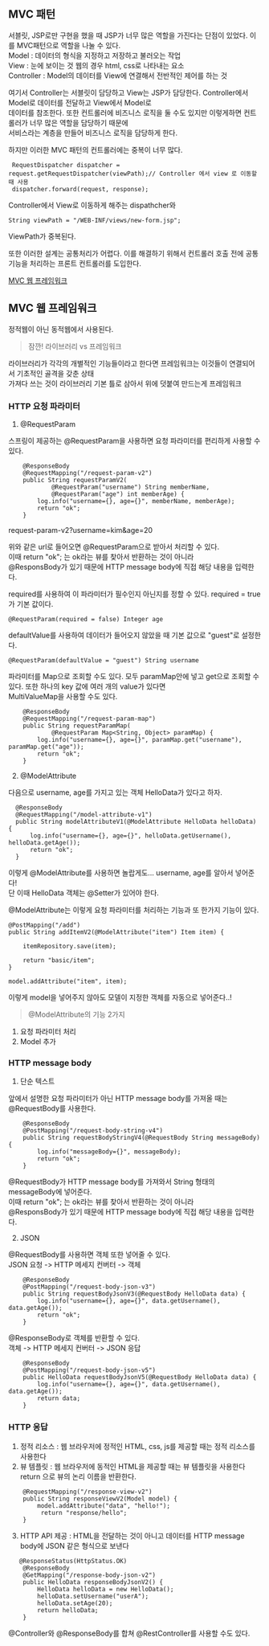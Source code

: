 ## MVC 패턴 

서블릿, JSP로만 구현을 했을 때 JSP가 너무 많은 역할을 가진다는 단점이 있었다. 이를 MVC패턴으로 역할을 나눌 수 있다.   
Model : 데이터의 형식을 지정하고 저장하고 불러오는 작업  
View : 눈에 보이는 것 웹의 경우 html, css로 나타내는 요소   
Controller : Model의 데이터를 View에 연결해서 전반적인 제어를 하는 것

여기서 Controller는 서블릿이 담당하고 View는 JSP가 담당한다. Controller에서 Model로 데이터를 전달하고 View에서 Model로  
데이터를 참조한다. 또한 컨트롤러에 비즈니스 로직을 둘 수도 있지만 이렇게하면 컨트롤러가 너무 많은 역할을 담당하기 때문에   
서비스라는 계층을 만들어 비즈니스 로직을 담당하게 한다.

하지만 이러한 MVC 패턴의 컨트롤러에는 중복이 너무 많다.

```
 RequestDispatcher dispatcher = request.getRequestDispatcher(viewPath);// Controller 에서 view 로 이동할 때 사용
 dispatcher.forward(request, response);
```
Controller에서 View로 이동하게 해주는 dispathcher와
```
String viewPath = "/WEB-INF/views/new-form.jsp";
```
ViewPath가 중복된다.  
 
또한 이러한 설계는 공통처리가 어렵다. 이를 해결하기 위해서 컨트롤러 호출 전에 공통 기능을 처리하는 프론트 컨트롤러를 도입한다.

[MVC 웹 프레임워크](https://github.com/320Hwany/TIL/blob/main/spring/MVC%20%ED%94%84%EB%A0%88%EC%9E%84%20%EC%9B%8C%ED%81%AC%20%EA%B5%AC%ED%98%84%ED%95%98%EA%B8%B0.md)

## MVC 웹 프레임워크

정적웹이 아닌 동적웹에서 사용된다.

> 잠깐! 라이브러리 vs 프레임워크

라이브러리가 각각의 개별적인 기능들이라고 한다면 프레임워크는 이것들이 연결되어서 기초적인 골격을 갖춘 상태  
가져다 쓰는 것이 라이브러리 기본 틀로 삼아서 위에 덧붙여 만드는게 프레임워크 

### HTTP 요청 파라미터

1. @RequestParam    

스프링이 제공하는 @RequestParam을 사용하면 요청 파라미터를 편리하게 사용할 수 있다.

```
    @ResponseBody
    @RequestMapping("/request-param-v2")
    public String requestParamV2(
            @RequestParam("username") String memberName,
            @RequestParam("age") int memberAge) {
        log.info("username={}, age={}", memberName, memberAge);
        return "ok";
    }
```

request-param-v2?username=kim&age=20

위와 같은 url로 들어오면 @RequestParam으로 받아서 처리할 수 있다.  
이때 return "ok"; 는 ok라는 뷰를 찾아서 반환하는 것이 아니라  
@ResponsBody가 있기 때문에 HTTP message body에 직접 해당 내용을 입력한다.

required를 사용하여 이 파라미터가 필수인지 아닌지를 정할 수 있다. required = true가 기본 값이다.
```
@RequestParam(required = false) Integer age
```

defaultValue를 사용하여 데이터가 들어오지 않았을 때 기본 값으로 "guest"로 설정한다.
```
@RequestParam(defaultValue = "guest") String username
```

파라미터를 Map으로 조회할 수도 있다. 모두 paramMap안에 넣고 get으로 조회할 수 있다. 또한 하나의 key 값에 여러 개의 value가 있다면  
MultiValueMap을 사용할 수도 있다.
```
    @ResponseBody 
    @RequestMapping("/request-param-map")
    public String requestParamMap(
            @RequestParam Map<String, Object> paramMap) {
        log.info("username={}, age={}", paramMap.get("username"), paramMap.get("age"));
        return "ok";
    }
```

2. @ModelAttribute  

다음으로 username, age를 가지고 있는 객체 HelloData가 있다고 하자.  

```
  @ResponseBody
  @RequestMapping("/model-attribute-v1")
  public String modelAttributeV1(@ModelAttribute HelloData helloData) {
      log.info("username={}, age={}", helloData.getUsername(),  helloData.getAge());
      return "ok";
  }
```
  
이렇게 @ModelAttribute를 사용하면 놀랍게도... username, age를 알아서 넣어준다!  
단 이때 HelloData 객체는 @Setter가 있어야 한다.  


@ModelAttribute는 이렇게 요청 파라미터를 처리하는 기능과 또 한가지 기능이 있다.
```
@PostMapping("/add")
public String addItemV2(@ModelAttribute("item") Item item) {

    itemRepository.save(item);

    return "basic/item";
}
```
```
model.addAttribute("item", item);
```
이렇게 model을 넣어주지 않아도 모델이 지정한 객체를 자동으로 넣어준다..!

> @ModelAttribute의 기능 2가지

1. 요청 파라미터 처리
2. Model 추가

### HTTP message body

1. 단순 텍스트  

앞에서 설명한 요청 파라미터가 아닌 HTTP message body를 가져올 때는 @RequestBody를 사용한다.
```
    @ResponseBody
    @PostMapping("/request-body-string-v4")
    public String requestBodyStringV4(@RequestBody String messageBody) {
        log.info("messageBody={}", messageBody);
        return "ok";
    }
```
@RequestBody가 HTTP message body를 가져와서 String 형태의 messageBody에 넣어준다.  
이때 return "ok"; 는 ok라는 뷰를 찾아서 반환하는 것이 아니라  
@ResponsBody가 있기 때문에 HTTP message body에 직접 해당 내용을 입력한다.

2. JSON

@RequestBody를 사용하면 객체 또한 넣어줄 수 있다.  
JSON 요청 -> HTTP 메세지 컨버터 -> 객체
```
    @ResponseBody
    @PostMapping("/request-body-json-v3")
    public String requestBodyJsonV3(@RequestBody HelloData data) {
        log.info("username={}, age={}", data.getUsername(), data.getAge());
        return "ok";
    }
```

@ResponseBody로 객체를 반환할 수 있다.  
객체 -> HTTP 메세지 컨버터 -> JSON 응답
```
    @ResponseBody
    @PostMapping("/request-body-json-v5")
    public HelloData requestBodyJsonV5(@RequestBody HelloData data) {
        log.info("username={}, age={}", data.getUsername(), data.getAge());
        return data;
    }
```
### HTTP 응답 

1. 정적 리소스 : 웹 브라우저에 정적인 HTML, css, js를 제공할 때는 정적 리소스를 사용한다  
2. 뷰 템플릿 : 웹 브라우저에 동적인 HTML을 제공할 때는 뷰 템플릿을 사용한다   
return 으로 뷰의 논리 이름을 반환한다.
```
    @RequestMapping("/response-view-v2")
    public String responseViewV2(Model model) {
        model.addAttribute("data", "hello!");
         return "response/hello";
    }
```
3. HTTP API 제공 : HTML을 전달하는 것이 아니고 데이터를 HTTP message body에 JSON 같은 형식으로 보낸다  

```
   @ResponseStatus(HttpStatus.OK)
    @ResponseBody
    @GetMapping("/response-body-json-v2")
    public HelloData responseBodyJsonV2() {
        HelloData helloData = new HelloData();
        helloData.setUsername("userA");
        helloData.setAge(20);
        return helloData;
    }
```
@Controller와 @ResponseBody를 합쳐 @RestController를 사용할 수도 있다.
